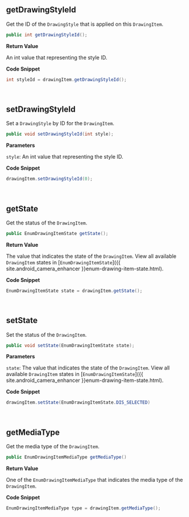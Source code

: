 


&nbsp;

## getDrawingStyleId

Get the ID of the `DrawingStyle` that is applied on this `DrawingItem`.

```java
public int getDrawingStyleId();
```

**Return Value**

An int value that representing the style ID.

**Code Snippet**

```java
int styleId = drawingItem.getDrawingStyleId();
```

&nbsp;

## setDrawingStyleId

Set a `DrawingStyle` by ID for the `DrawingItem`.

```java
public void setDrawingStyleId(int style);
```

**Parameters**

`style`: An int value that representing the style ID.

**Code Snippet**

```java
drawingItem.setDrawingStyleId(0);
```

&nbsp;

## getState

Get the status of the `DrawingItem`.

```java
public EnumDrawingItemState getState();
```

**Return Value**

The value that indicates the state of the `DrawingItem`. View all available `DrawingItem` states in [`EnumDrawingItemState`]({{ site.android_camera_enhancer }}enum-drawing-item-state.html).

**Code Snippet**

```java
EnumDrawingItemState state = drawingItem.getState();
```

&nbsp;

## setState

Set the status of the `DrawingItem`.

```java
public void setState(EnumDrawingItemState state);
```

**Parameters**

`state`: The value that indicates the state of the `DrawingItem`. View all available `DrawingItem` states in [`EnumDrawingItemState`]({{ site.android_camera_enhancer }}enum-drawing-item-state.html).

**Code Snippet**

```java
drawingItem.setState(EnumDrawingItemState.DIS_SELECTED)
```

&nbsp;

## getMediaType

Get the media type of the `DrawingItem`.

```java
public EnumDrawingItemMediaType getMediaType()
```

**Return Value**

One of the `EnumDrawingItemMediaType` that indicates the media type of the `DrawingItem`.

**Code Snippet**

```java
EnumDrawingItemMediaType type = drawingItem.getMediaType();
```
